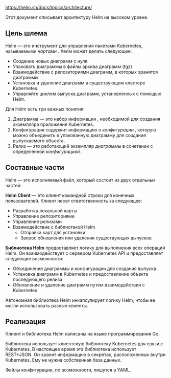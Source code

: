 
https://helm.sh/docs/topics/architecture/

Этот документ описывает архитектуру Helm на высоком уровне.

## [](https://helm.sh/docs/topics/architecture/#the-purpose-of-helm)Цель шлема

Helm — это инструмент для управления пакетами Kubernetes, называемыми _чартами_ . Хелм может делать следующее:

-   Создание новых диаграмм с нуля
-   Упаковать диаграммы в файлы архива диаграмм (tgz)
-   Взаимодействие с репозиториями диаграмм, в которых хранятся диаграммы
-   Установка и удаление диаграмм в существующем кластере Kubernetes.
-   Управляйте циклом выпуска диаграмм, установленных с помощью Helm.

Для Helm есть три важных понятия:

1.  Диаграмма — это набор информации _,_ необходимой для создания экземпляра приложения Kubernetes.
2.  Конфигурация содержит информацию о _конфигурации_ , которую можно объединить в упакованную диаграмму для создания выпускаемого объекта.
3.  Релиз — _это_ работающий экземпляр _диаграммы_ в сочетании с определенной _конфигурацией_ .

## [](https://helm.sh/docs/topics/architecture/#components)Составные части

Helm — это исполняемый файл, который состоит из двух отдельных частей:

**Helm Client** — это клиент командной строки для конечных пользователей. Клиент несет ответственность за следующее:

-   Разработка локальной карты
-   Управление репозиториями
-   Управление релизами
-   Взаимодействие с библиотекой Helm
    -   Отправка карт для установки
    -   Запрос обновления или удаления существующих выпусков

**Библиотека Helm** предоставляет логику для выполнения всех операций Helm. Он взаимодействует с сервером Kubernetes API и предоставляет следующие возможности:

-   Объединение диаграммы и конфигурации для создания выпуска
-   Установка диаграмм в Kubernetes и предоставление объекта последующего релиза
-   Обновление и удаление диаграмм путем взаимодействия с Kubernetes

Автономная библиотека Helm инкапсулирует логику Helm, чтобы ее могли использовать разные клиенты.

## [](https://helm.sh/docs/topics/architecture/#implementation)Реализация

Клиент и библиотека Helm написаны на языке программирования Go.

Библиотека использует клиентскую библиотеку Kubernetes для связи с Kubernetes. В настоящее время эта библиотека использует REST+JSON. Он хранит информацию в секретах, расположенных внутри Kubernetes. Ему не нужна собственная база данных.

Файлы конфигурации, по возможности, пишутся в YAML.

